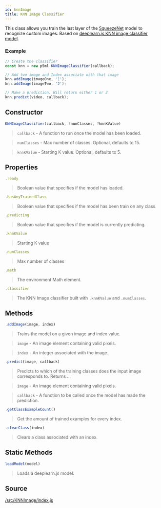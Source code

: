 ```yaml
---
id: knnImage
title: KNN Image Classifier
---
```


This class allows you train the last layer of the [SqueezeNet](https://github.com/PAIR-code/deeplearnjs/tree/master/models/squeezenet) model to recognize custom images. Based on [deeplearn.js KNN image classifier model](https://github.com/PAIR-code/deeplearnjs/tree/master/models/knn_image_classifier).

### Example

```javascript
// Create the classifier
const knn = new p5ml.KNNImageClassifier(callback);

// Add two image and Index associate with that image
knn.addImage(imageOne, '1');
knn.addImage(imageTwo, '2');

// Make a prediction. Will return either 1 or 2
knn.predict(video, callback);
```

## Constructor
  ```javascript
  KNNImageClassifier(callback, ?numClasses, ?knnKValue)
  ```
  > `callback` - A function to run once the model has been loaded.

  > `numClasses` - Max number of classes. Optional, defaults to 15.
  
  > `knnKValue` - Starting K value. Optional, defaults to 5.

## Properties

  ```javascript
  .ready
  ```
  > Boolean value that specifies if the model has loaded.

  ```javascript
  .hasAnyTrainedClass
  ```
  > Boolean value that specifies if the model has been train on any class.

  ```javascript
  .predicting
  ```
  > Boolean value that specifies if the model is currently predicting.

  ```javascript
  .knnKValue
  ```
  > Starting K value

  ```javascript
  .numClasses
  ```
  > Max number of classes

  ```javascript
  .math
  ```
  > The environment Math element.

  ```javascript
  .classifier
  ```
  > The KNN Image classifier built with `.knnKValue` and `.numClasses`.

## Methods

  ```javascript
  .addImage(image, index)
  ```
  > Trains the model on a given image and index value.

  > `image` -  An image element containing valid pixels.

  > `index` - An integer associated with the image.


  ```javascript
  .predict(image, callback)
  ```
  > Predicts to which of the training classes does the input image corresponds to. Returns ...

  > `image` -  An image element containing valid pixels.

  > `callback` - A function to be called once the model has made the prediction.


  ```javascript
  .getClassExampleCount()
  ```
  > Get the amount of trained examples for every index.

  ```javascript
  .clearClass(index)
  ```
  > Clears a class associated with an index.

## Static Methods

  ```javascript
  loadModel(model)
  ```
  > Loads a deeplearn.js model.

## Source

[/src/KNNImage/index.js](https://github.com/ITPNYU/p5-deeplearn-js/blob/master/src/KNNImage/index.js)